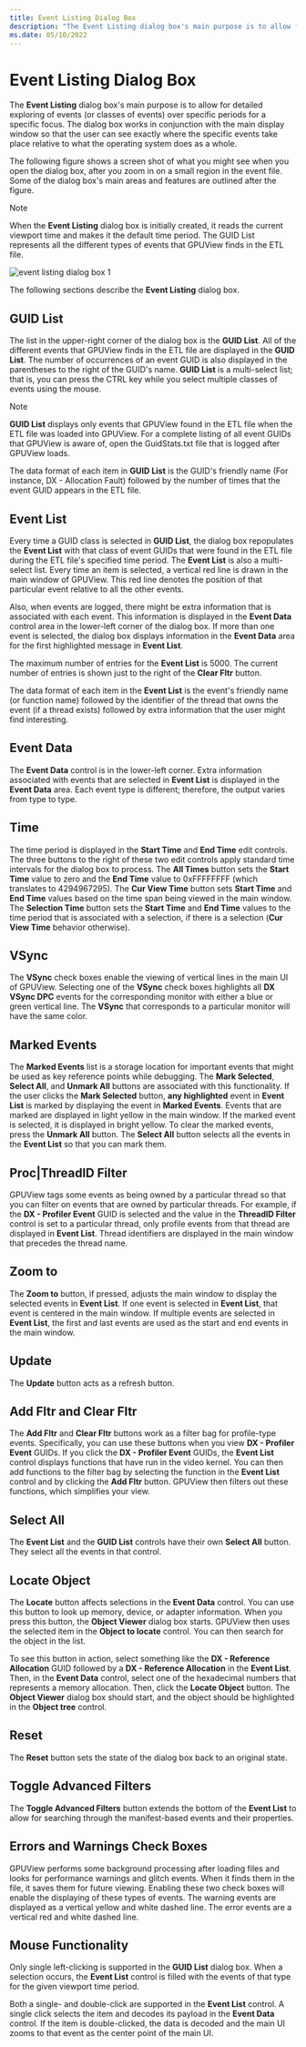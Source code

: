```yaml
---
title: Event Listing Dialog Box
description: "The Event Listing dialog box's main purpose is to allow for detailed exploring of events (or classes of events) over specific periods for a specific focus."
ms.date: 05/10/2022
---
```


# Event Listing Dialog Box  

The **Event Listing** dialog box's main purpose is to allow for detailed exploring of events (or classes of events) over specific periods for a specific focus. The dialog box works in conjunction with the main display window so that the user can see exactly where the specific events take place relative to what the operating system does as a whole.  

The following figure shows a screen shot of what you might see when you open the dialog box, after you zoom in on a small region in the event file. Some of the dialog box's main areas and features are outlined after the figure.  

> [!NOTE]
> When the **Event Listing** dialog box is initially created, it reads the current viewport time and makes it the default time period. The GUID List represents all the different types of events that GPUView finds in the ETL file.

![event listing dialog box 1](./images/event-listing-dialog-box-1.png)

The following sections describe the **Event Listing** dialog box.  

## GUID List

The list in the upper-right corner of the dialog box is the **GUID List**. All of the different events that GPUView finds in the ETL file are displayed in the **GUID List**. The number of occurrences of an event GUID is also displayed in the parentheses to the right of the GUID's name. **GUID List** is a multi-select list; that is, you can press the CTRL key while you select multiple classes of events using the mouse.  

> [!NOTE]
> **GUID List** displays only events that GPUView found in the ETL file when the ETL file was loaded into GPUView. For a complete listing of all event GUIDs that GPUView is aware of, open the GuidStats.txt file that is logged after GPUView loads.  

The data format of each item in **GUID List** is the GUID's friendly name (For instance, DX - Allocation Fault) followed by the number of times that the event GUID appears in the ETL file.  

## Event List 

Every time a GUID class is selected in **GUID List**, the dialog box repopulates the **Event List** with that class of event GUIDs that were found in the ETL file during the ETL file's specified time period. The **Event List** is also a multi-select list. Every time an item is selected, a vertical red line is drawn in the main window of GPUView. This red line denotes the position of that particular event relative to all the other events.  

Also, when events are logged, there might be extra information that is associated with each event. This information is displayed in the **Event Data** control area in the lower-left corner of the dialog box. If more than one event is selected, the dialog box displays information in the **Event Data** area for the first highlighted message in **Event List**.   

The maximum number of entries for the **Event List** is 5000. The current number of entries is shown just to the right of the **Clear Fltr** button.   

The data format of each item in the **Event List** is the event's friendly name (or function name) followed by the identifier of the thread that owns the event (if a thread exists) followed by extra information that the user might find interesting.  

## Event Data  

The **Event Data** control is in the lower-left corner. Extra information associated with events that are selected in **Event List** is displayed in the **Event Data** area. Each event type is different; therefore, the output varies from type to type.  

## Time  

The time period is displayed in the **Start Time** and **End Time** edit controls. The three buttons to the right of these two edit controls apply standard time intervals for the dialog box to process. The **All Times** button sets the **Start Time** value to zero and the **End Time** value to 0xFFFFFFFF (which translates to 4294967295). The **Cur View Time** button sets **Start Time** and **End Time** values based on the time span being viewed in the main window. The **Selection Time** button sets the **Start Time** and **End Time** values to the time period that is associated with a selection, if there is a selection (**Cur View Time** behavior otherwise).

## VSync

The **VSync** check boxes enable the viewing of vertical lines in the main UI of GPUView. Selecting one of the **VSync** check boxes highlights all **DX VSync DPC** events for the corresponding monitor with either a blue or green vertical line. The **VSync** that corresponds to a particular monitor will have the same color.  


## Marked Events

The **Marked Events** list is a storage location for important events that might be used as key reference points while debugging. The **Mark Selected**, **Select All**, and **Unmark All** buttons are associated with this functionality. If the user clicks the **Mark Selected** button, **any highlighted** event in **Event List** is marked by displaying the event in **Marked Events**. Events that are marked are displayed in light yellow in the main window. If the marked event is selected, it is displayed in bright yellow. To clear the marked events, press the **Unmark All** button. The **Select All** button selects all the events in the **Event List** so that you can mark them.  


## Proc|ThreadID Filter

GPUView tags some events as being owned by a particular thread so that you can filter on events that are owned by particular threads. For example, if the **DX - Profiler Event** GUID is selected and the value in the **ThreadID Filter** control is set to a particular thread, only profile events from that thread are displayed in **Event List**. Thread identifiers are displayed in the main window that precedes the thread name.  

## Zoom to

The **Zoom to** button, if pressed, adjusts the main window to display the selected events in **Event List**. If one event is selected in **Event List**, that event is centered in the main window. If multiple events are selected in **Event List**, the first and last events are used as the start and end events in the main window.  

## Update 

The **Update** button acts as a refresh button.

## Add Fltr and Clear Fltr

The **Add Fltr** and **Clear Fltr** buttons work as a filter bag for profile-type events. Specifically, you can use these buttons when you view **DX - Profiler Event** GUIDs. If you click the **DX - Profiler Event** GUIDs, the **Event List** control displays functions that have run in the video kernel. You can then add functions to the filter bag by selecting the function in the **Event List** control and by clicking the **Add Fltr** button. GPUView then filters out these functions, which simplifies your view.  

## Select All

The **Event List** and the **GUID List** controls have their own **Select All** button. They select all the events in that control.  

## Locate Object

The **Locate** button affects selections in the **Event Data** control. You can use this button to look up memory, device, or adapter information. When you press this button, the **Object Viewer** dialog box starts. GPUView then uses the selected item in the **Object to locate** control. You can then search for the object in the list.  

To see this button in action, select something like the **DX - Reference Allocation** GUID followed by a **DX - Reference Allocation** in the **Event List**. Then, in the **Event Data** control, select one of the hexadecimal numbers that represents a memory allocation. Then, click the **Locate Object** button. The **Object Viewer** dialog box should start, and the object should be highlighted in the **Object tree** control.  


## Reset

The **Reset** button sets the state of the dialog box back to an original state.  

## Toggle Advanced Filters

The **Toggle Advanced Filters** button extends the bottom of the **Event List** to allow for searching through the manifest-based events and their properties.   

## Errors and Warnings Check Boxes

GPUView performs some background processing after loading files and looks for performance warnings and glitch events. When it finds them in the file, it saves them for future viewing. Enabling these two check boxes will enable the displaying of these types of events. The warning events are displayed as a vertical yellow and white dashed line. The error events are a vertical red and white dashed line.  

## Mouse Functionality

Only single left-clicking is supported in the **GUID List** dialog box. When a selection occurs, the **Event List** control is filled with the events of that type for the given viewport time period.  

Both a single- and double-click are supported in the **Event List** control. A single click selects the item and decodes its payload in the **Event Data** control. If the item is double-clicked, the data is decoded and the main UI zooms to that event as the center point of the main UI.  
